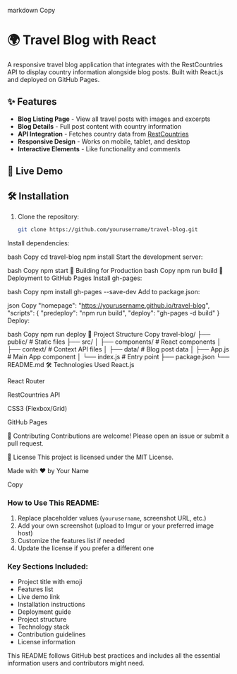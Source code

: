 markdown
Copy
# 🌍 Travel Blog with React

A responsive travel blog application that integrates with the RestCountries API to display country information alongside blog posts. Built with React.js and deployed on GitHub Pages.



## ✨ Features

- **Blog Listing Page** - View all travel posts with images and excerpts
- **Blog Details** - Full post content with country information
- **API Integration** - Fetches country data from [RestCountries](https://restcountries.com/)
- **Responsive Design** - Works on mobile, tablet, and desktop
- **Interactive Elements** - Like functionality and comments

## 🚀 Live Demo


## 🛠️ Installation

1. Clone the repository:
   ```bash
   git clone https://github.com/yourusername/travel-blog.git
Install dependencies:

bash
Copy
cd travel-blog
npm install
Start the development server:

bash
Copy
npm start
🔧 Building for Production
bash
Copy
npm run build
🚀 Deployment to GitHub Pages
Install gh-pages:

bash
Copy
npm install gh-pages --save-dev
Add to package.json:

json
Copy
"homepage": "https://yourusername.github.io/travel-blog",
"scripts": {
  "predeploy": "npm run build",
  "deploy": "gh-pages -d build"
}
Deploy:

bash
Copy
npm run deploy
📂 Project Structure
Copy
travel-blog/
├── public/               # Static files
├── src/
│   ├── components/       # React components
│   ├── context/          # Context API files
│   ├── data/             # Blog post data
│   ├── App.js            # Main App component
│   └── index.js          # Entry point
├── package.json
└── README.md
🛠️ Technologies Used
React.js

React Router

RestCountries API

CSS3 (Flexbox/Grid)

GitHub Pages

🤝 Contributing
Contributions are welcome! Please open an issue or submit a pull request.

📄 License
This project is licensed under the MIT License.

Made with ❤️ by Your Name

Copy

### How to Use This README:

1. Replace placeholder values (`yourusername`, screenshot URL, etc.)
2. Add your own screenshot (upload to Imgur or your preferred image host)
3. Customize the features list if needed
4. Update the license if you prefer a different one

### Key Sections Included:
- Project title with emoji
- Features list
- Live demo link
- Installation instructions
- Deployment guide
- Project structure
- Technology stack
- Contribution guidelines
- License information

This README follows GitHub best practices and includes all the essential information users and contributors might need.
